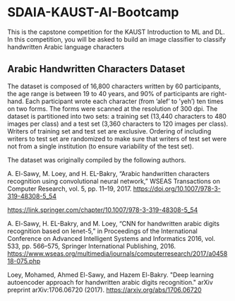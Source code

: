 # SDAIA-KAUST-AI-Bootcamp
This is the capstone competition for the KAUST Introduction to ML and DL. In this competition, you will be asked to build an image classifier to classify handwritten Arabic language characters

## Arabic Handwritten Characters Dataset

The dataset is composed of 16,800 characters written by 60 participants, the age range is between 19 to 40 years, and 90% of participants are right-hand. Each participant wrote each character (from ’alef’ to ’yeh’) ten times on two forms. The forms were scanned at the resolution of 300 dpi. The dataset is partitioned into two sets: a training set (13,440 characters to 480 images per class) and a test set (3,360 characters to 120 images per class). Writers of training set and test set are exclusive. Ordering of including writers to test set are randomized to make sure that writers of test set were not from a single institution (to ensure variability of the test set).

The dataset was originally compiled by the following authors.

A. El-Sawy, M. Loey, and H. EL-Bakry, “Arabic handwritten characters recognition using convolutional neural network,” WSEAS Transactions on Computer Research, vol. 5, pp. 11–19, 2017.
https://doi.org/10.1007/978-3-319-48308-5_54

https://link.springer.com/chapter/10.1007/978-3-319-48308-5_54

A. El-Sawy, H. EL-Bakry, and M. Loey, “CNN for handwritten arabic digits recognition based on lenet-5,” in Proceedings of the International Conference on Advanced Intelligent Systems and Informatics 2016, vol. 533, pp. 566–575, Springer International Publishing, 2016.
https://www.wseas.org/multimedia/journals/computerresearch/2017/a045818-075.php

Loey, Mohamed, Ahmed El-Sawy, and Hazem El-Bakry. "Deep learning autoencoder approach for handwritten arabic digits recognition." arXiv preprint arXiv:1706.06720 (2017).
https://arxiv.org/abs/1706.06720

